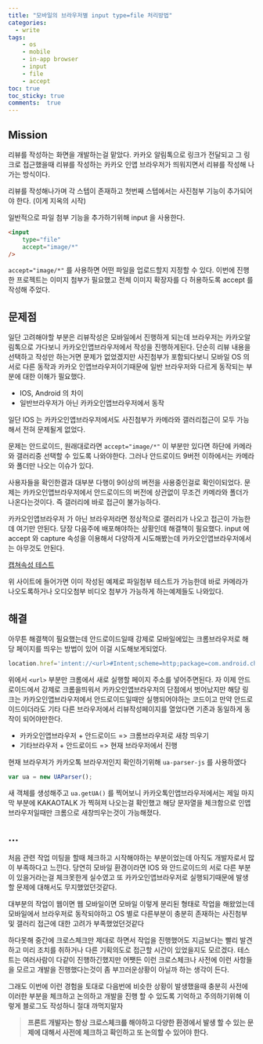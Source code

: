 ```yaml
---
title: "모바일의 브라우저별 input type=file 처리방법"
categories: 
  - write
tags: 
    - os
    - mobile
    - in-app browser
    - input
    - file
    - accept
toc: true
toc_sticky: true
comments:  true
---
```


## Mission
리뷰를 작성하는 화면을 개발하는걸 맡았다. 카카오 알림톡으로 링크가 전달되고 그 링크로 접근했을때 리뷰를 작성하는 카카오 인앱 브라우저가 띄워지면서 리뷰를 작성해 나가는 방식이다.  
  
리뷰를 작성해나가며 각 스텝이 존재하고 첫번째 스텝에서는 사진첨부 기능이 추가되어야 한다. (이게 지옥의 시작)
  
일반적으로 파일 첨부 기능을 추가하기위해 input 을 사용한다.
```html
<input
    type="file"
    accept="image/*"
/>
```
`accept="image/*"` 를 사용하면 어떤 파일을 업로드할지 지정할 수 있다. 이번에 진행한 프로젝트는 이미지 첨부가 필요했고 전체 이미지 확장자를 다 허용하도록 accept 를 작성해 주었다.
  
## 문제점
일단 고려해야할 부분은 리뷰작성은 모바일에서 진행하게 되는데 브라우저는 카카오알림톡으로 가다보니 카카오인앱브라우저에서 작성을 진행하게된다. 단순히 리뷰 내용을 선택하고 작성만 하는거면 문제가 없었겠지만 사진첨부가 포함되다보니 모바일 OS 의 서로 다른 동작과 카카오 인앱브라우저이기때문에 일반 브라우저와 다르게 동작되는 부분에 대한 이해가 필요했다.

- IOS, Android 의 차이
- 일반브라우저가 아닌 카카오인앱브라우저에서 동작

일단 IOS 는 카카오인앱브라우저에서도 사진첨부가 카메라와 갤러리접근이 모두 가능해서 전혀 문제될게 없었다.
  
문제는 안드로이드, 원래대로라면 `accept="image/*"` 이 부분만 있다면 하단에 카메라와 갤러리중 선택할 수 있도록 나와야한다. 그러나 안드로이드 9버전 이하에서는 카메라와 폴더만 나오는 이슈가 있다.
  
사용자들을 확인한결과 대부분 다행이 9이상의 버전을 사용중인걸로 확인이되었다. 문제는 카카오인앱브라우저에서 안드로이드의 버전에 상관없이 무조건 카메라와 폴더가 나온다는것이다. 즉 갤러리에 바로 접근이 불가능하다.
  
카카오인앱브라우저 가 아닌 브라우저라면 정상적으로 갤러리가 나오고 접근이 가능한데 여기만 안된다. 당장 다음주에 배포해야하는 상황인데 해결책이 필요했다. input 에 accept 와 capture 속성을 이용해서 다양하게 시도해봤는데 카카오인앱브라우저에서는 아무것도 안된다.
  
[캡쳐속성 테스트](https://addpipe.com/html-media-capture-demo/)
  
위 사이트에 들어가면 이미 작성된 예제로 파일첨부 테스트가 가능한데 바로 카메라가 나오도록하거나 오디오첨부 비디오 첨부가 가능하게 하는예제들도 나와있다.


## 해결

아무튼 해결책이 필요했는데 안드로이드일때 강제로 모바일에있는 크롬브라우저로 해당 페이지를 띄우는 방법이 있어 이걸 시도해보게되었다.

```javascript
location.href='intent://<url>#Intent;scheme=http;package=com.android.chrome;end'
```
위에서 `<url>` 부분만 크롬에서 새로 실행할 페이지 주소를 넣어주면된다. 자 이제 안드로이드에서 강제로 크롬을띄워서 카카오인앱브라우저의 단점에서 벗어났지만 해당 링크는 카카오인앱브라우저에서 안드로이드일때만 실행되어야하는 코드이고 만약 안드로이드이더라도 기타 다른 브라우저에서 리뷰작성페이지를 열었다면 기존과 동일하게 동작이 되어야만한다.

- 카카오인앱브라우저 + 안드로이드 => 크롬브라우저로 새창 띄우기
- 기타브라우저 + 안드로이드 => 현재 브라우저에서 진행

현재 브라우저가 카카오톡 브라우저인지 확인하기위해 `ua-parser-js` 를 사용하였다  

```javascript
var ua = new UAParser();
```

새 객체를 생성해주고 `ua.getUA()` 를 찍어보니 카카오톡인앱브라우저에서는 제일 마지막 부분에 KAKAOTALK 가 찍혀져 나오는걸 확인했고 해당 문자열을 체크함으로 인앱브라우저일때만 크롬으로 새창띄우는것이 가능해졌다.
  

## ...
처음 관련 작업 미팅을 할때 체크하고 시작해야하는 부분이었는데 아직도 개발자로서 많이 부족하다고 느낀다. 당연히 모바일 환경이라면 IOS 와 안드로이드의 서로 다른 부분이 있을거라는걸 체크못한게 실수였고 또 카카오인앱브라우저로 실행되기때문에 발생할 문제에 대해서도 무지했었던것같다.
  
대부분의 작업이 웹이면 웹 모바일이면 모바일 이렇게 분리된 형태로 작업을 해왔었는데 모바일에서 브라우저로 동작되야하고 OS 별로 다른부분이 충분히 존재하는 사진첨부 및 갤러리 접근에 대한 고려가 부족했었던것같다

하다못해 중간에 크로스체크만 제대로 하면서 작업을 진행했어도 지금보다는 빨리 발견하고 미리 조치를 취하거나 다른 기획의도로 접근할 시간이 있었을지도 모르겠다. 테스트는 여러사람이 다같이 진행하긴했지만 어쨋든 이런 크로스체크나 사전에 이런 사항들을 모르고 개발을 진행했다는것이 좀 부끄러운상황이 아닐까 하는 생각이 든다.

그래도 이번에 이런 경험을 토대로 다음번에 비슷한 상황이 발생했을때 충분히 사전에 이러한 부분을 체크하고 논의하고 개발을 진행 할 수 있도록 기억하고 주의하기위해 이렇게 블로그도 작성하니 절대 까먹지말자

>**프론트 개발자는 항상 크로스체크를 해야하고 다양한 환경에서 발생 할 수 있는 문제에 대해서 사전에 체크하고 확인하고 또 논의할 수 있어야 한다.**
